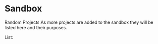 # Sandbox
Random Projects
As more projects are added to the sandbox they will be listed here and their purposes. 

List:
